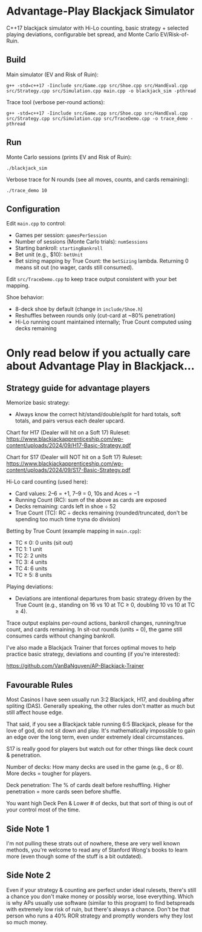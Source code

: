 # Advantage-Play Blackjack Simulator

C++17 blackjack simulator with Hi-Lo counting, basic strategy + selected playing deviations, configurable bet spread, and Monte Carlo EV/Risk-of-Ruin.

## Build

Main simulator (EV and Risk of Ruin):

```
g++ -std=c++17 -Iinclude src/Game.cpp src/Shoe.cpp src/HandEval.cpp src/Strategy.cpp src/Simulation.cpp main.cpp -o blackjack_sim -pthread
```

Trace tool (verbose per-round actions):

```
g++ -std=c++17 -Iinclude src/Game.cpp src/Shoe.cpp src/HandEval.cpp src/Strategy.cpp src/Simulation.cpp src/TraceDemo.cpp -o trace_demo -pthread
```

## Run

Monte Carlo sessions (prints EV and Risk of Ruin):

```
./blackjack_sim
```

Verbose trace for N rounds (see all moves, counts, and cards remaining):

```
./trace_demo 10
```

## Configuration

Edit `main.cpp` to control:
- Games per session: `gamesPerSession`
- Number of sessions (Monte Carlo trials): `numSessions`
- Starting bankroll: `startingBankroll`
- Bet unit (e.g., $10): `betUnit`
- Bet sizing mapping by True Count: the `betSizing` lambda. Returning 0 means sit out (no wager, cards still consumed).

Edit `src/TraceDemo.cpp` to keep trace output consistent with your bet mapping.

Shoe behavior:
- 8-deck shoe by default (change in `include/Shoe.h`)
- Reshuffles between rounds only (cut-card at ~80% penetration)
- Hi-Lo running count maintained internally; True Count computed using decks remaining

# Only read below if you actually care about Advantage Play in Blackjack...
## Strategy guide for advantage players

Memorize basic strategy:
- Always know the correct hit/stand/double/split for hard totals, soft totals, and pairs versus each dealer upcard.

Chart for H17 (Dealer will hit on a Soft 17) Ruleset:
https://www.blackjackapprenticeship.com/wp-content/uploads/2024/09/H17-Basic-Strategy.pdf

Chart for S17 (Dealer will NOT hit on a Soft 17) Ruleset:
https://www.blackjackapprenticeship.com/wp-content/uploads/2024/09/S17-Basic-Strategy.pdf

Hi-Lo card counting (used here):
- Card values: 2–6 = +1, 7–9 = 0, 10s and Aces = −1
- Running Count (RC): sum of the above as cards are exposed
- Decks remaining: cards left in shoe ÷ 52
- True Count (TC): RC ÷ decks remaining (rounded/truncated, don't be spending too much time tryna do division)

Betting by True Count (example mapping in `main.cpp`):
- TC ≤ 0: 0 units (sit out)
- TC 1: 1 unit
- TC 2: 2 units
- TC 3: 4 units
- TC 4: 6 units
- TC ≥ 5: 8 units

Playing deviations:
- Deviations are intentional departures from basic strategy driven by the True Count (e.g., standing on 16 vs 10 at TC ≥ 0, doubling 10 vs 10 at TC ≥ 4).

Trace output explains per-round actions, bankroll changes, running/true count, and cards remaining. In sit-out rounds (units = 0), the game still consumes cards without changing bankroll.

I've also made a Blackjack Trainer that forces optimal moves to help practice basic strategy, deviations and counting (if you're interested):

https://github.com/VanBaNguyen/AP-Blackjack-Trainer

## Favourable Rules

Most Casinos I have seen usually run 3:2 Blackjack, H17, and doubling after spliting (DAS). Generally speaking, the other rules don't matter as much but still affect house edge.

That said, if you see a Blackjack table running 6:5 Blackjack, please for the love of god, do not sit down and play. It's mathematically impossible to gain an edge over the long term, even under extremely ideal circumstances.

S17 is really good for players but watch out for other things like deck count & penetration.

Number of decks: How many decks are used in the game (e.g., 6 or 8). More decks = tougher for players.

Deck penetration: The % of cards dealt before reshuffling. Higher penetration = more cards seen before shuffle.

You want high Deck Pen & Lower # of decks, but that sort of thing is out of your control most of the time.

## Side Note 1

I'm not pulling these strats out of nowhere, these are very well known methods, you're welcome to read any of Stanford Wong's books to learn more (even though some of the stuff is a bit outdated).

## Side Note 2

Even if your strategy & counting are perfect under ideal rulesets, there's still a chance you don't make money or possibly worse, lose everything. Which is why APs usually use software (similar to this program) to find betspreads with extremely low risk of ruin, but there's always a chance. Don't be that person who runs a 40% ROR strategy and promptly wonders why they lost so much money.